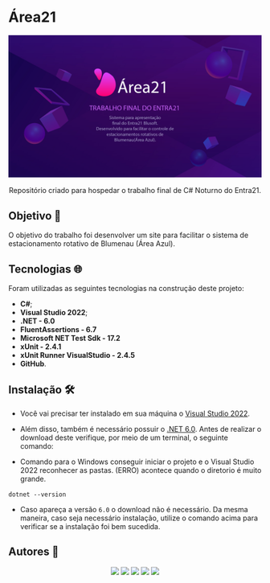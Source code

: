 # Área21

![Área21](https://raw.githubusercontent.com/KauaAmaral/Entra21-Trabalho-Final/develop/Application/wwwroot/Theme/global/portraits/Sobre21.jpg)

<p align="center">Repositório criado para hospedar o trabalho final de C# Noturno do Entra21.</p>

## Objetivo :dart:

O objetivo do trabalho foi desenvolver um site para facilitar o sistema de estacionamento rotativo de Blumenau (Área Azul).
  
## Tecnologias :globe_with_meridians:

Foram utilizadas as seguintes tecnologias na construção deste projeto:

* <b>C#</b>;
* <b>Visual Studio 2022</b>;
* <b>.NET  -  6.0</b>
* <b>FluentAssertions - 6.7</b>
* <b>Microsoft NET Test Sdk - 17.2</b>
* <b>xUnit - 2.4.1</b>
* <b>xUnit Runner VisualStudio - 2.4.5</b>
* <b>GitHub</b>.

## Instalação :hammer_and_wrench:

* Você vai precisar ter instalado em sua máquina o [Visual Studio 2022](https://visualstudio.microsoft.com/pt-br/downloads/).

* Além disso, também é necessário possuir o [.NET 6.0](https://dotnet.microsoft.com/en-us/download). Antes de realizar o download deste verifique, por meio de um terminal, o seguinte comando:
  
* Comando para o Windows conseguir iniciar o projeto e o Visual Studio 2022 reconhecer as pastas. (ERRO) acontece quando o diretorio é muito grande.

```
dotnet --version
```
  
* Caso apareça a versão `6.0` o download não é necessário. Da mesma maneira, caso seja necessário instalação, utilize o comando acima para verificar se a instalação foi bem sucedida.

## Autores :busts_in_silhouette:
<div align="center"> 
<a href="https://www.linkedin.com/in/kauaamaral" target="_blank"><img src="https://img.shields.io/badge/-Kauã Amaral-%230077B5?style=for-the-badge&logo=linkedin&logoColor=white" target="_blank"></a>
<a href="https://www.linkedin.com/in/claudiohr" target="_blank"><img src="https://img.shields.io/badge/-Claudio H. Raimundo-%230077B5?style=for-the-badge&logo=linkedin&logoColor=white" target="_blank"></a>
<a href="https://www.linkedin.com/in/efraim-calebe-mertens" target="_blank"><img src="https://img.shields.io/badge/-Efraim C. Mertens-%230077B5?style=for-the-badge&logo=linkedin&logoColor=white" target="_blank"></a>
<a href="https://br.linkedin.com/in/wellington-scaburri" target="_blank"><img src="https://img.shields.io/badge/-Wellington Scaburri-%230077B5?style=for-the-badge&logo=linkedin&logoColor=white" target="_blank"></a>
<a href="https://br.linkedin.com/in/leonardopokreweckysalvador?trk=public_profile_browsemap" target="_blank"><img src="https://img.shields.io/badge/-Leonardo Pokrewecky-%230077B5?style=for-the-badge&logo=linkedin&logoColor=white" target="_blank"></a>
<div>
